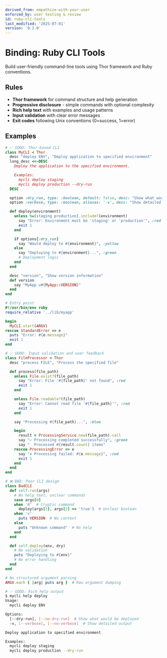 ```yaml
---
derived_from: empathize-with-your-user
enforced_by: user testing & review
id: ruby-cli-tools
last_modified: '2025-07-01'
version: '0.2.0'
---
```

# Binding: Ruby CLI Tools

Build user-friendly command-line tools using Thor framework and Ruby conventions.

## Rules

- **Thor framework** for command structure and help generation
- **Progressive disclosure** - simple commands with optional complexity
- **Rich help text** with examples and usage patterns
- **Input validation** with clear error messages
- **Exit codes** following Unix conventions (0=success, 1=error)

## Examples

```ruby
# ✅ GOOD: Thor-based CLI
class MyCLI < Thor
  desc "deploy ENV", "Deploy application to specified environment"
  long_desc <<~DESC
    Deploy the application to the specified environment.

    Examples:
      mycli deploy staging
      mycli deploy production --dry-run
  DESC

  option :dry_run, type: :boolean, default: false, desc: "Show what would be deployed"
  option :verbose, type: :boolean, aliases: '-v', desc: "Show detailed output"

  def deploy(environment)
    unless %w[staging production].include?(environment)
      say "Error: Environment must be 'staging' or 'production'", :red
      exit 1
    end

    if options[:dry_run]
      say "Would deploy to #{environment}", :yellow
    else
      say "Deploying to #{environment}...", :green
      # Deployment logic
    end
  end

  desc "version", "Show version information"
  def version
    say "MyApp v#{MyApp::VERSION}"
  end
end

# Entry point
#!/usr/bin/env ruby
require_relative '../lib/myapp'

begin
  MyCLI.start(ARGV)
rescue StandardError => e
  puts "Error: #{e.message}"
  exit 1
end
```

```ruby
# ✅ GOOD: Input validation and user feedback
class FileProcessor < Thor
  desc "process FILE", "Process the specified file"

  def process(file_path)
    unless File.exist?(file_path)
      say "Error: File '#{file_path}' not found", :red
      exit 1
    end

    unless File.readable?(file_path)
      say "Error: Cannot read file '#{file_path}'", :red
      exit 1
    end

    say "Processing #{file_path}...", :blue

    begin
      result = ProcessingService.new(file_path).call
      say "✓ Processing completed successfully", :green
      say "  Processed #{result.count} items"
    rescue ProcessingError => e
      say "✗ Processing failed: #{e.message}", :red
      exit 1
    end
  end
end
```

```ruby
# ❌ BAD: Poor CLI design
class BadCLI
  def self.run(args)
    # No help text, unclear commands
    case args[0]
    when 'd'  # Cryptic command
      deploy(args[1], args[2] == 'true')  # Unclear boolean
    when 'v'
      puts VERSION  # No context
    else
      puts "Unknown command"  # No help
    end
  end

  def self.deploy(env, dry)
    # No validation
    puts "Deploying to #{env}"
    # No error handling
  end
end

# No structured argument parsing
ARGV.each { |arg| puts arg }  # Raw argument dumping
```

```bash
# ✅ GOOD: Rich help output
$ mycli help deploy
Usage:
  mycli deploy ENV

Options:
  [--dry-run], [--no-dry-run]  # Show what would be deployed
  -v, [--verbose], [--no-verbose]  # Show detailed output

Deploy application to specified environment

Examples:
  mycli deploy staging
  mycli deploy production --dry-run
```
